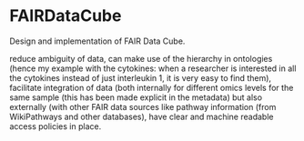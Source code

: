 # FAIRDataCube
Design and implementation of FAIR Data Cube.

reduce ambiguity of data, can make use of the hierarchy in ontologies (hence my example with the cytokines: when a researcher is interested in all the cytokines instead of just interleukin 1, it is very easy to find them), facilitate integration of data (both internally for different omics levels for the same sample (this has been made explicit in the metadata) but also externally (with other FAIR data sources like pathway information (from WikiPathways and other databases), have clear and machine readable access policies in place.

